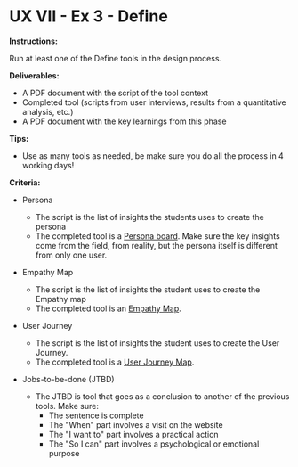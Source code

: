 # UX VII - Ex 3 - Define

**Instructions:** 

Run at least one of the Define tools in the design process.

**Deliverables:** 

- A PDF document with the script of the tool context
- Completed tool (scripts from user interviews, results from a quantitative analysis, etc.)
- A PDF document with the key learnings from this phase

**Tips:**

- Use as many tools as needed, be make sure you do all the process in 4 working days!

**Criteria:**

 - Persona
     - The script is the list of insights the students uses to create the persona
     - The completed tool is a [Persona board](https://miro.medium.com/max/1400/0*RbHfR6BHhhFIENNf). Make sure the key insights come from the field, from reality, but the persona itself is different from only one user.

 - Empathy Map
     - The script is the list of insights the student uses to create the Empathy map
     - The completed tool is an [Empathy Map](https://miro.medium.com/max/700/1*I1ffOWdPWQva3dCMQE-TAQ.png).

 - User Journey
     - The script is the list of insights the student uses to create the User Journey.
     - The completed tool is a [User Journey Map](https://d2slcw3kip6qmk.cloudfront.net/marketing/blog/2017Q3/SEO-initiative-customer-journey-mapping/CustomerJourneyMap1.png).

 - Jobs-to-be-done (JTBD)
     - The JTBD is tool that goes as a conclusion to another of the previous tools. Make sure:
         - The sentence is complete
         - The "When" part involves a visit on the website
         - The "I want to" part involves a practical action
         - The "So I can" part involves a psychological or emotional purpose